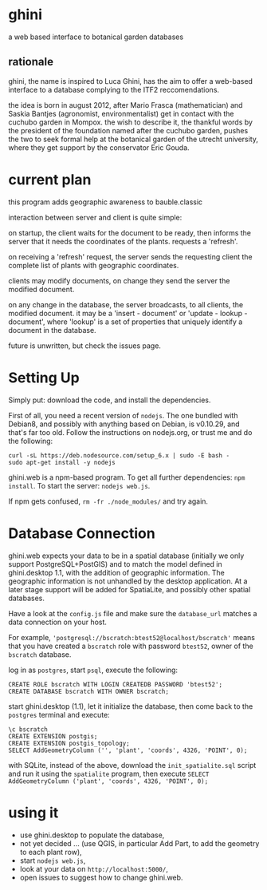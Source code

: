 ghini
=====

a web based interface to botanical garden databases

rationale
---------

ghini, the name is inspired to Luca Ghini, has the aim to offer a web-based
interface to a database complying to the ITF2 reccomendations.

the idea is born in august 2012, after Mario Frasca (mathematician) and
Saskia Bantjes (agronomist, environmentalist) get in contact with the
cuchubo garden in Mompox. the wish to describe it, the thankful words by the
president of the foundation named after the cuchubo garden, pushes the two
to seek formal help at the botanical garden of the utrecht university, where
they get support by the conservator Eric Gouda.

current plan
============

this program adds geographic awareness to bauble.classic

interaction between server and client is quite simple:

on startup, the client waits for the document to be ready, then informs the
server that it needs the coordinates of the plants. requests a 'refresh'.

on receiving a 'refresh' request, the server sends the requesting client the
complete list of plants with geographic coordinates.

clients may modify documents, on change they send the server the modified
document.

on any change in the database, the server broadcasts, to all clients, the
modified document. it may be a 'insert - document' or 'update - lookup -
document', where 'lookup' is a set of properties that uniquely identify a
document in the database.

future is unwritten, but check the issues page.

Setting Up
==========

Simply put: download the code, and install the dependencies.

First of all, you need a recent version of `nodejs`. The one bundled with
Debian8, and possibly with anything based on Debian, is v0.10.29, and that's
far too old. Follow the instructions on nodejs.org, or trust me and do the
following:

```
curl -sL https://deb.nodesource.com/setup_6.x | sudo -E bash -
sudo apt-get install -y nodejs
```

ghini.web is a npm-based program. To get all further dependencies: `npm
install`. To start the server: `nodejs web.js`.

If npm gets confused, `rm -fr ./node_modules/` and try again.

Database Connection
===================

ghini.web expects your data to be in a spatial database (initially we only
support PostgreSQL+PostGIS) and to match the model defined in ghini.desktop
1.1, with the addition of geographic information. The geographic information
is not unhandled by the desktop application. At a later stage support will
be added for SpatiaLite, and possibly other spatial databases.

Have a look at the `config.js` file and make sure the `database_url` matches
a data connection on your host.

For example, `'postgresql://bscratch:btest52@localhost/bscratch'` means that
you have created a `bscratch` role with password `btest52`, owner of the
`bscratch` database.

log in as `postgres`, start `psql`, execute the following:

```
CREATE ROLE bscratch WITH LOGIN CREATEDB PASSWORD 'btest52';
CREATE DATABASE bscratch WITH OWNER bscratch;
```

start ghini.desktop (1.1), let it initialize the database, then come back to
the `postgres` terminal and execute:

```
\c bscratch
CREATE EXTENSION postgis;
CREATE EXTENSION postgis_topology;
SELECT AddGeometryColumn ('', 'plant', 'coords', 4326, 'POINT', 0);
```

with SQLite, instead of the above, download the `init_spatialite.sql` script
and run it using the `spatialite` program, then execute `SELECT
AddGeometryColumn ('plant', 'coords', 4326, 'POINT', 0);`

using it
========

* use ghini.desktop to populate the database,
* not yet decided ... (use QGIS, in particular Add Part, to add the geometry to each plant row),
* start `nodejs web.js`,
* look at your data on `http://localhost:5000/`,
* open issues to suggest how to change ghini.web.

